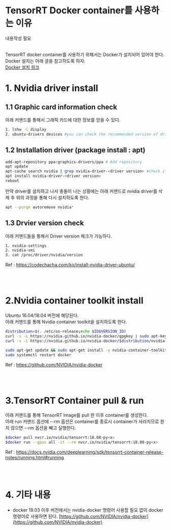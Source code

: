 # TensorRT Docker container를 사용하는 이유

내용작성 필요
<br><br>

TensorRT docker container를 사용하기 위해서는 Docker가 설치되어 있어야 한다.  
Docker 설치는 아래 글을 참고하도록 하자.  
[Docker 설치 링크](/env-settings/docker_install.md)

# 1. Nvidia driver install

## 1.1 Graphic card information check  

아래 커맨드를 통해서 그래픽 카드에 대한 정보를 얻을 수 있다.
```bash
1. lshw -C display
2. ubuntu-drivers devices #you can check the recommended version of driver
```

## 1.2 Installation driver (package install : apt)

```bash
add-apt-repository ppa:graphics-drivers/ppa # Add repository
apt update
apt-cache search nvidia | grep nvidia-driver-<driver version> #check if there is driver version you want to install
apt install nvidia-driver-<driver version> 
reboot
```

만약 driver를 설치하고 나서 충돌이 나는 상황에는 아래 커맨드로 nvidia driver를 삭제 후 위의 과정을 통해 다시 설치하도록 한다.
```bash
apt --purge autoremove nvidia*
```

## 1.3 Drvier version check

아래 커맨드들을 통해서 Driver version 체크가 가능하다.
```bash
1. nvidia-settings
2. nvidia-smi
3. cat /proc/driver/nvidia/version
```

Ref : <https://codechacha.com/ko/install-nvidia-driver-ubuntu/>

<br><br>

# 2.Nvidia container toolkit install

Ubuntu 16.04/18.04 버전에 해당된다.  
아래 커맨드를 통해 Nvidia container toolkit을 설치하도록 한다.

```bash
distribution=$(. /etc/os-release;echo $ID$VERSION_ID)
curl -s -L https://nvidia.github.io/nvidia-docker/gpgkey | sudo apt-key add -
curl -s -L https://nvidia.github.io/nvidia-docker/$distribution/nvidia-docker.list | sudo tee /etc/apt/sources.list.d/nvidia-docker.list

sudo apt-get update && sudo apt-get install -y nvidia-container-toolkit
sudo systemctl restart docker
```

Ref : <https://github.com/NVIDIA/nvidia-docker>

<br><br>

# 3.TensorRT Container pull & run

아래 커맨드를 통해 TensorRT Image를 pull 한 이후 container를 생성한다.  
아래 run 커맨드 옵션에 --rm 옵션은 container를 종료시 container가 사라지므로 원치 않으면 --rm 옵션을 빼고 실행한다.

```bash
$docker pull nvcr.io/nvidia/tensorrt:18.08-py<x>
$docker run --gpus all -it --rm nvcr.io/nvidia/tensorrt:18.08-py<x>
```

Ref : <https://docs.nvidia.com/deeplearning/sdk/tensorrt-container-release-notes/running.html#running>

<br><br>


# 4. 기타 내용

* docker 19.03 이후 버전에서는 nvidia-docker 명령어 사용할 필요 없이 docker 명령어로 사용하면 된다. [https://github.com/NVIDIA/nvidia-docker](https://github.com/NVIDIA/nvidia-docker)
